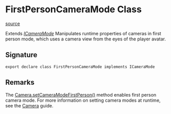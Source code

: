 # FirstPersonCameraMode Class

[source](https://developers.meta.com/horizon-worlds/reference/2.0.0/camera_firstpersoncameramode)

Extends *[ICameraMode](/horizon-worlds/reference/2.0.0/camera_icameramode)* Manipulates runtime properties of cameras in first person mode, which uses a camera view from the eyes of the player avatar.

## Signature

```
export declare class FirstPersonCameraMode implements ICameraMode
```

## Remarks

The [Camera.setCameraModeFirstPerson()](/horizon-worlds/reference/2.0.0/camera_camera#setcameramodefirstperson) method enables first person camera mode. For more information on setting camera modes at runtime, see the [Camera](https://developers.meta.com/horizon-worlds/learn/documentation/create-for-web-and-mobile/typescript-apis-for-mobile/camera) guide.